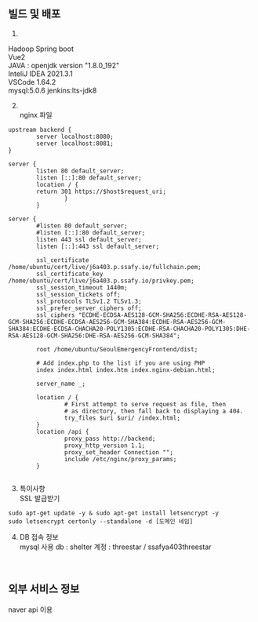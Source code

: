 ## 빌드 및 배포
1. 
Hadoop
Spring boot  
Vue2  
JAVA : openjdk version "1.8.0_192"  
InteliJ IDEA 2021.3.1  
VSCode 1.64.2  
mysql:5.0.6 
jenkins:lts-jdk8


2. <br>nginx 파일  
```
upstream backend {
        server localhost:8080;
        server localhost:8081;
}

server {
        listen 80 default_server;
        listen [::]:80 default_server;
        location / {
        return 301 https://$host$request_uri;
                }
        }

server {
        #listen 80 default_server;
        #listen [::]:80 default_server;
        listen 443 ssl default_server;
        listen [::]:443 ssl default_server;

        ssl_certificate /home/ubuntu/cert/live/j6a403.p.ssafy.io/fullchain.pem;
        ssl_certificate_key /home/ubuntu/cert/live/j6a403.p.ssafy.io/privkey.pem;
        ssl_session_timeout 1440m;
        ssl_session_tickets off;
        ssl_protocols TLSv1.2 TLSv1.3;
        ssl_prefer_server_ciphers off;
        ssl_ciphers "ECDHE-ECDSA-AES128-GCM-SHA256:ECDHE-RSA-AES128-GCM-SHA256:ECDHE-ECDSA-AES256-GCM-SHA384:ECDHE-RSA-AES256-GCM-SHA384:ECDHE-ECDSA-CHACHA20-POLY1305:ECDHE-RSA-CHACHA20-POLY1305:DHE-RSA-AES128-GCM-SHA256:DHE-RSA-AES256-GCM-SHA384";

        root /home/ubuntu/SeoulEmergencyFrontend/dist;

        # Add index.php to the list if you are using PHP
        index index.html index.htm index.nginx-debian.html;

        server_name _;

        location / {
                # First attempt to serve request as file, then
                # as directory, then fall back to displaying a 404.
                try_files $uri $uri/ /index.html;
        }
        location /api {
                proxy_pass http://backend;
                proxy_http_version 1.1;
                proxy_set_header Connection "";
                include /etc/nginx/proxy_params;
        }


```
3. 특이사항  
 SSL 발급받기
 ```
sudo apt-get update -y & sudo apt-get install letsencrypt -y
sudo letsencrypt certonly --standalone -d [도메인 네임]
 ```

4. DB 접속 정보  
mysql
사용 db : shelter
계정 : threestar / ssafya403threestar

<br>

## 외부 서비스 정보
naver api 이용 
